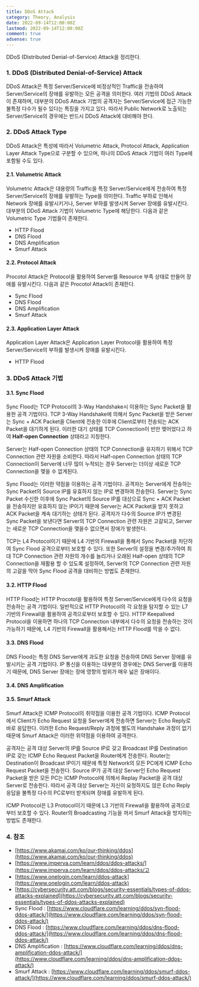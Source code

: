 ```yaml
---
title: DDoS Attack
category: Theory, Analysis
date: 2022-09-14T12:00:00Z
lastmod: 2022-09-14T12:00:00Z
comment: true
adsense: true
---
```


DDoS (Distributed Denial-of-Service) Attack을 정리한다.

### 1. DDoS (Distributed Denial-of-Service) Attack

DDoS Attack은 특정 Server/Service에 비정상적인 Traffic을 전송하여 Server/Service의 장애를 유발하는 모든 공격을 의미한다. 여러 기법의 DDoS Attack이 존재하며, 대부분의 DDoS Attack 기법의 공격자는 Server/Service에 접근 가능한 불특정 다수가 될수 있다는 특징을 가지고 있다. 따라서 Public Network로 노출되는 Server/Service의 경우에는 반드시 DDoS Attack에 대비해야 한다.

### 2. DDoS Attack Type

DDoS Attack은 특성에 따라서 Volumetric Attack, Protocol Attack, Application Layer Attack Type으로 구분할 수 있으며, 하나의 DDoS Attack 기법이 여러 Type에 포함될 수도 있다.

#### 2.1. Volumetric Attack

Volumetric Attack은 대용량의 Traffic을 특정 Server/Service에게 전송하여 특정 Server/Service의 장애를 유발하는 Type을 의미한다. Traffic 부하로 인해서 Network 장애를 유발시키거나, Server 부하를 발생시켜 Server 장애를 유발시킨다. 대부분의 DDoS Attack 기법이 Volumetric Type에 해당한다. 다음과 같은 Volumetric Type 기법들이 존재한다.

* HTTP Flood
* DNS Flood
* DNS Amplification
* Smurf Attack

#### 2.2. Protocol Attack

Procotol Attack은 Protocol을 활용하여 Server를 Resource 부족 상태로 만들어 장애를 유발시킨다. 다음과 같은 Procotol Attack이 존재한다.

* Sync Flood
* DNS Flood
* DNS Amplification
* Smurf Attack

#### 2.3. Application Layer Attack

Application Layer Attack은 Application Layer Protocol을 활용하여 특정 Server/Service의 부하를 발생시켜 장애를 유발시킨다.

* HTTP Flood

### 3. DDoS Attack 기법

#### 3.1. Sync Flood

Sync Flood는 TCP Protocol의 3-Way Handshake시 이용하는 Sync Packet을 활용한 공격 기법이다. TCP 3-Way Handshake에 의해서 Sync Packet을 받은 Server는 Sync + ACK Packet을 Client에 전송한 이후에 Client로부터 전송되는 ACK Packet을 대기하게 된다. 이러한 대기 상태를 TCP Connection이 반만 맺어었다고 하여 **Half-open Connection** 상태라고 지칭한다.

Server는 Half-open Connection 상태의 TCP Connection을 유지하기 위해서 TCP Connection 관련 자원을 소비한다. 따라서 Half-open Connection 상태의 TCP Connection이 Server에 너무 많이 누적되는 경우 Server는 더이상 새로운 TCP Connection을 맺을 수 없게된다.

Sync Flood는 이러한 약점을 이용하는 공격 기법이다. 공격자는 Server에게 전송하는 Sync Packet의 Source IP를 유효하지 않는 IP로 변경하여 전송한다. Server는 Sync Packet 수신한 이후에 Sync Packet의 Source IP를 대상으로 Sync + ACK Packet을 전송하지만 유효하지 않는 IP이기 때문에 Server는 ACK Packet을 받지 못하고 ACK Packet을 계속 대기하는 상태가 된다. 공격자가 다수의 Source IP가 변경된 Sync Packet을 보낸다면 Server의 TCP Connection 관련 자원은 고갈되고, Server는 새로운 TCP Connection을 맺을수 없으면서 장애가 발생한다.

TCP는 L4 Protocol이기 때문에 L4 기반의 Firewall을 통해서 Sync Packet을 차단하여 Sync Flood 공격으로부터 보호할 수 있다. 또한 Server의 설정을 변경/추가하여 최대 TCP Connection 관련 자원의 개수를 늘리거나 오래된 Half-open 상태의 TCP Connection을 재활용 할 수 있도록 설정하여, Server의 TCP Connection 관련 자원의 고갈을 막아 Sync Flood 공격을 대비하는 방법도 존재한다.

#### 3.2. HTTP Flood

HTTP Flood는 HTTP Procotol을 활용하여 특정 Server/Service에게 다수의 요청을 전송하는 공격 기법이다. 일반적으로 HTTP Protocol의 각 요청을 탐지할 수 있는 L7 기반의 Firewall을 활용하여 공격으로부터 보호할 수 있다. HTTP Keepalived Protocol을 이용하면 하나의 TCP Connection 내부에서 다수의 요청을 전송하는 것이 가능하기 때문에, L4 기반의 Firewall을 활용해서는 HTTP Flood를 막을 수 없다.

#### 3.3. DNS Flood

DNS Flood는 특정 DNS Server에게 과도한 요청을 전송하여 DNS Server 장애를 유발시키는 공격 기법이다. IP 통신을 이용하는 대부분의 경우에는 DNS Server를 이용하기 때문에, DNS Server 장애는 장애 영향의 범위가 매우 넓은 장애이다.

#### 3.4. DNS Amplification

#### 3.5. Smurf Attack

Smurf Attack은 ICMP Protocol의 취약점을 이용한 공격 기법이다. ICMP Protocol에서 Client가 Echo Request 요청을 Server에게 전송하면 Server는 Echo Reply로 바로 응답한다. 이러한 Echo Request/Reply 과정에 별도의 Handshake 과정이 없기 때문에 Smurf Attack은 이러한 위약점을 이용하여 공격한다.

공격자는 공격 대상 Server의 IP를 Source IP로 갖고 Broadcast IP를 Destination IP로 갖는 ICMP Echo Request Packet을 Router에게 전송한다. Router는 Destination이 Broadcast IP이기 때문에 특정 Network의 모든 PC에게 ICMP Echo Request Packet을 전송한다. Source IP가 공격 대상 Server인 Echo Request Packet을 받은 모든 PC는 ICMP Protocol에 의해서 Replay Packet을 공격 대상 Server로 전송한다. 따라서 공격 대상 Server는 자신이 요청하지도 않은 Echo Reply 응답을 불특정 다수의 PC로부터 받게되며 장애를 유발하게 된다.

ICMP Protocol은 L3 Protocol이기 때문에 L3 기반의 Firewall을 활용하여 공격으로부터 보호할 수 있다. Router의 Broadcasting 기능을 꺼서 Smurf Attack을 방지하는 방법도 존재한다.

### 4. 참조

* [https://www.akamai.com/ko/our-thinking/ddos](https://www.akamai.com/ko/our-thinking/ddos)
* [https://www.imperva.com/learn/ddos/ddos-attacks/](https://www.imperva.com/learn/ddos/ddos-attacks/고
* [https://www.onelogin.com/learn/ddos-attack](https://www.onelogin.com/learn/ddos-attack)
* [https://cybersecurity.att.com/blogs/security-essentials/types-of-ddos-attacks-explained](https://cybersecurity.att.com/blogs/security-essentials/types-of-ddos-attacks-explained)
* Sync Flood : [https://www.cloudflare.com/learning/ddos/syn-flood-ddos-attack/](https://www.cloudflare.com/learning/ddos/syn-flood-ddos-attack/)
* DNS Flood : [https://www.cloudflare.com/learning/ddos/dns-flood-ddos-attack/](https://www.cloudflare.com/learning/ddos/dns-flood-ddos-attack/)
* DNS Amplification : [https://www.cloudflare.com/learning/ddos/dns-amplification-ddos-attack/](https://www.cloudflare.com/learning/ddos/dns-amplification-ddos-attack/)
* Smurf Attack : [https://www.cloudflare.com/learning/ddos/smurf-ddos-attack/](https://www.cloudflare.com/learning/ddos/smurf-ddos-attack/)
